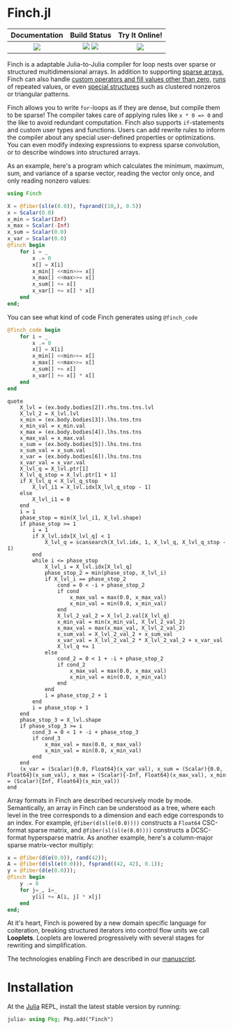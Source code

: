 # Finch.jl

[docs]:https://willow-ahrens.github.io/Finch.jl/stable
[ci]:https://github.com/willow-ahrens/Finch.jl/actions/workflows/CI.yml?query=branch%3Amain
[cov]:https://codecov.io/gh/willow-ahrens/Finch.jl
[tool]:https://mybinder.org/v2/gh/willow-ahrens/Finch.jl/gh-pages?labpath=dev%2Finteractive.ipynb

[docs_ico]:https://img.shields.io/badge/docs-stable-blue.svg
[ci_ico]:https://github.com/willow-ahrens/Finch.jl/actions/workflows/CI.yml/badge.svg?branch=main
[cov_ico]:https://codecov.io/gh/willow-ahrens/Finch.jl/branch/main/graph/badge.svg
[tool_ico]:https://mybinder.org/badge_logo.svg

| **Documentation**     | **Build Status**                      | **Try It Online!**       |
|:---------------------:|:-------------------------------------:|:---------------------:|
| [![][docs_ico]][docs] | [![][ci_ico]][ci] [![][cov_ico]][cov] | [![][tool_ico]][tool] |

Finch is a adaptable Julia-to-Julia compiler for loop nests over sparse or structured
multidimensional arrays. In addition to supporting [sparse
arrays](https://en.wikipedia.org/wiki/Sparse_matrix), Finch can also handle
[custom operators and fill values other than zero](https://en.wikipedia.org/wiki/GraphBLAS),
[runs](https://en.wikipedia.org/wiki/Run-length_encoding) of repeated values, or
even [special
structures](https://en.wikipedia.org/wiki/Sparse_matrix#Special_structure) such
as clustered nonzeros or triangular patterns.

Finch allows you to write `for`-loops as if they are dense, but compile them to be
sparse! The compiler takes care of applying rules like `x * 0 => 0` and the like
to avoid redundant computation.  Finch also supports `if`-statements and custom
user types and functions.  Users can add rewrite rules to inform the compiler
about any special user-defined properties or optimizations.  You can even modify
indexing expressions to express sparse convolution, or to describe windows into
structured arrays.

As an example, here's a program which calculates the minimum, maximum, sum, and
variance of a sparse vector, reading the vector only once, and only reading
nonzero values:

````julia
using Finch

X = @fiber(sl(e(0.0)), fsprand((10,), 0.5))
x = Scalar(0.0)
x_min = Scalar(Inf)
x_max = Scalar(-Inf)
x_sum = Scalar(0.0)
x_var = Scalar(0.0)
@finch begin
    for i = _
        x .= 0
        x[] = X[i]
        x_min[] <<min>>= x[]
        x_max[] <<max>>= x[]
        x_sum[] += x[]
        x_var[] += x[] * x[]
    end
end;
````

You can see what kind of code Finch generates using `@finch_code`

````julia
@finch_code begin
    for i = _
        x .= 0
        x[] = X[i]
        x_min[] <<min>>= x[]
        x_max[] <<max>>= x[]
        x_sum[] += x[]
        x_var[] += x[] * x[]
    end
end
````

````
quote
    X_lvl = (ex.body.bodies[2]).rhs.tns.tns.lvl
    X_lvl_2 = X_lvl.lvl
    x_min = (ex.body.bodies[3]).lhs.tns.tns
    x_min_val = x_min.val
    x_max = (ex.body.bodies[4]).lhs.tns.tns
    x_max_val = x_max.val
    x_sum = (ex.body.bodies[5]).lhs.tns.tns
    x_sum_val = x_sum.val
    x_var = (ex.body.bodies[6]).lhs.tns.tns
    x_var_val = x_var.val
    X_lvl_q = X_lvl.ptr[1]
    X_lvl_q_stop = X_lvl.ptr[1 + 1]
    if X_lvl_q < X_lvl_q_stop
        X_lvl_i1 = X_lvl.idx[X_lvl_q_stop - 1]
    else
        X_lvl_i1 = 0
    end
    i = 1
    phase_stop = min(X_lvl_i1, X_lvl.shape)
    if phase_stop >= 1
        i = 1
        if X_lvl.idx[X_lvl_q] < 1
            X_lvl_q = scansearch(X_lvl.idx, 1, X_lvl_q, X_lvl_q_stop - 1)
        end
        while i <= phase_stop
            X_lvl_i = X_lvl.idx[X_lvl_q]
            phase_stop_2 = min(phase_stop, X_lvl_i)
            if X_lvl_i == phase_stop_2
                cond = 0 < -i + phase_stop_2
                if cond
                    x_max_val = max(0.0, x_max_val)
                    x_min_val = min(0.0, x_min_val)
                end
                X_lvl_2_val_2 = X_lvl_2.val[X_lvl_q]
                x_min_val = min(x_min_val, X_lvl_2_val_2)
                x_max_val = max(x_max_val, X_lvl_2_val_2)
                x_sum_val = X_lvl_2_val_2 + x_sum_val
                x_var_val = X_lvl_2_val_2 * X_lvl_2_val_2 + x_var_val
                X_lvl_q += 1
            else
                cond_2 = 0 < 1 + -i + phase_stop_2
                if cond_2
                    x_max_val = max(0.0, x_max_val)
                    x_min_val = min(0.0, x_min_val)
                end
            end
            i = phase_stop_2 + 1
        end
        i = phase_stop + 1
    end
    phase_stop_3 = X_lvl.shape
    if phase_stop_3 >= i
        cond_3 = 0 < 1 + -i + phase_stop_3
        if cond_3
            x_max_val = max(0.0, x_max_val)
            x_min_val = min(0.0, x_min_val)
        end
    end
    (x_var = (Scalar){0.0, Float64}(x_var_val), x_sum = (Scalar){0.0, Float64}(x_sum_val), x_max = (Scalar){-Inf, Float64}(x_max_val), x_min = (Scalar){Inf, Float64}(x_min_val))
end
````

Array formats in Finch are described recursively mode by mode.  Semantically, an
array in Finch can be understood as a tree, where each level in the tree
corresponds to a dimension and each edge corresponds to an index. For example,
`@fiber(d(sl(e(0.0))))` constructs a `Float64` CSC-format sparse matrix, and
`@fiber(sl(sl(e(0.0))))` constructs a DCSC-format hypersparse matrix. As another
example, here's a column-major sparse matrix-vector multiply:

````julia
x = @fiber(d(e(0.0)), rand(42));
A = @fiber(d(sl(e(0.0))), fsprand((42, 42), 0.1));
y = @fiber(d(e(0.0)));
@finch begin
    y .= 0
    for j=_, i=_
        y[i] += A[i, j] * x[j]
    end
end;
````

At it's heart, Finch is powered by a new domain specific language for
coiteration, breaking structured iterators into control flow units we call
**Looplets**. Looplets are lowered progressively with
several stages for rewriting and simplification.

The technologies enabling Finch are described in our [manuscript](https://doi.org/10.1145/3579990.3580020).

# Installation

At the [Julia](https://julialang.org/downloads/) REPL, install the latest stable version by running:

````julia
julia> using Pkg; Pkg.add("Finch")
````

